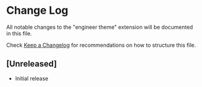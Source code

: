 # Change Log

All notable changes to the "engineer theme" extension will be documented in this file.

Check [Keep a Changelog](http://keepachangelog.com/) for recommendations on how to structure this file.

## [Unreleased]

- Initial release
